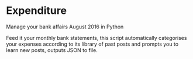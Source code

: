 # Expenditure
Manage your bank affairs
August 2016
in Python

Feed it your monthly bank statements, this script automatically categorises your expenses according to its library of past posts and prompts you to learn new posts, outputs JSON to file.
